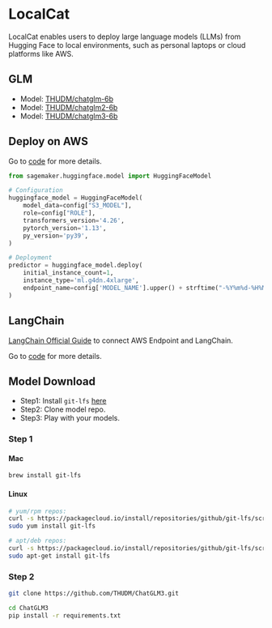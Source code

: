 # LocalCat

LocalCat enables users to deploy large language models (LLMs) from Hugging Face to local environments, such as personal laptops or cloud platforms like AWS.

## GLM

- Model: [THUDM/chatglm-6b](https://huggingface.co/THUDM/chatglm-6b)
- Model: [THUDM/chatglm2-6b](https://huggingface.co/THUDM/chatglm2-6b)
- Model: [THUDM/chatglm3-6b](https://huggingface.co/THUDM/chatglm3-6b)

## Deploy on AWS
Go to [code](notebook/deploy_endpoint.py) for more details.

```python
from sagemaker.huggingface.model import HuggingFaceModel

# Configuration
huggingface_model = HuggingFaceModel(
    model_data=config["S3_MODEL"],
    role=config["ROLE"],
    transformers_version='4.26',
    pytorch_version='1.13',
    py_version='py39',
)

# Deployment
predictor = huggingface_model.deploy(
    initial_instance_count=1,
    instance_type='ml.g4dn.4xlarge',
    endpoint_name=config['MODEL_NAME'].upper() + strftime("-%Y%m%d-%H%M%S", gmtime()),
)
```

## LangChain
[LangChain Official Guide](https://python.langchain.com/docs/integrations/llms/sagemaker) to connect AWS Endpoint and LangChain.

Go to [code](notebook/test_langchain.py) for more details.



## Model Download

- Step1: Install `git-lfs` [here](https://github.com/git-lfs/git-lfs?utm_source=gitlfs_site&utm_medium=installation_link&utm_campaign=gitlfs#installing)
- Step2: Clone model repo.
- Step3: Play with your models.

### Step 1
#### Mac
```bash
brew install git-lfs
```

#### Linux
```bash
# yum/rpm repos: 
curl -s https://packagecloud.io/install/repositories/github/git-lfs/script.rpm.sh | sudo bash
sudo yum install git-lfs

# apt/deb repos: 
curl -s https://packagecloud.io/install/repositories/github/git-lfs/script.deb.sh | sudo bash
sudo apt-get install git-lfs
```

### Step 2
```bash
git clone https://github.com/THUDM/ChatGLM3.git

cd ChatGLM3 
pip install -r requirements.txt
```
